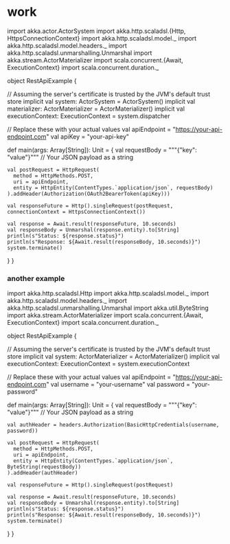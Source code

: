 # work
import akka.actor.ActorSystem
import akka.http.scaladsl.{Http, HttpsConnectionContext}
import akka.http.scaladsl.model._
import akka.http.scaladsl.model.headers._
import akka.http.scaladsl.unmarshalling.Unmarshal
import akka.stream.ActorMaterializer
import scala.concurrent.{Await, ExecutionContext}
import scala.concurrent.duration._

object RestApiExample {

  // Assuming the server's certificate is trusted by the JVM's default trust store
  implicit val system: ActorSystem = ActorSystem()
  implicit val materializer: ActorMaterializer = ActorMaterializer()
  implicit val executionContext: ExecutionContext = system.dispatcher

  // Replace these with your actual values
  val apiEndpoint = "https://your-api-endpoint.com"
  val apiKey = "your-api-key"

  def main(args: Array[String]): Unit = {
    val requestBody = """{"key": "value"}""" // Your JSON payload as a string

    val postRequest = HttpRequest(
      method = HttpMethods.POST,
      uri = apiEndpoint,
      entity = HttpEntity(ContentTypes.`application/json`, requestBody)
    ).addHeader(Authorization(OAuth2BearerToken(apiKey)))

    val responseFuture = Http().singleRequest(postRequest, connectionContext = HttpsConnectionContext())

    val response = Await.result(responseFuture, 10.seconds)
    val responseBody = Unmarshal(response.entity).to[String]
    println(s"Status: ${response.status}")
    println(s"Response: ${Await.result(responseBody, 10.seconds)}")
    system.terminate()
  }
}





### another example

import akka.http.scaladsl.Http
import akka.http.scaladsl.model._
import akka.http.scaladsl.model.headers._
import akka.http.scaladsl.unmarshalling.Unmarshal
import akka.util.ByteString
import akka.stream.ActorMaterializer
import scala.concurrent.{Await, ExecutionContext}
import scala.concurrent.duration._

object RestApiExample {

  // Assuming the server's certificate is trusted by the JVM's default trust store
  implicit val system: ActorMaterializer = ActorMaterializer()
  implicit val executionContext: ExecutionContext = system.executionContext

  // Replace these with your actual values
  val apiEndpoint = "https://your-api-endpoint.com"
  val username = "your-username"
  val password = "your-password"

  def main(args: Array[String]): Unit = {
    val requestBody = """{"key": "value"}""" // Your JSON payload as a string

    val authHeader = headers.Authorization(BasicHttpCredentials(username, password))

    val postRequest = HttpRequest(
      method = HttpMethods.POST,
      uri = apiEndpoint,
      entity = HttpEntity(ContentTypes.`application/json`, ByteString(requestBody))
    ).addHeader(authHeader)

    val responseFuture = Http().singleRequest(postRequest)

    val response = Await.result(responseFuture, 10.seconds)
    val responseBody = Unmarshal(response.entity).to[String]
    println(s"Status: ${response.status}")
    println(s"Response: ${Await.result(responseBody, 10.seconds)}")
    system.terminate()
  }
}
